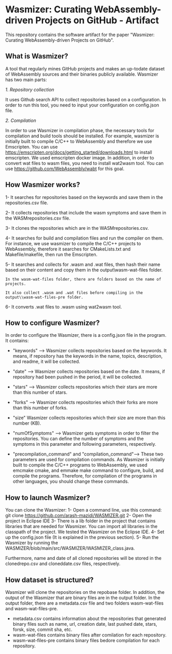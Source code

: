 # Wasmizer: Curating WebAssembly-driven Projects on GitHub - Artifact
This repository contains the software artifact for the paper "Wasmizer: Curating WebAssembly-driven Projects on GitHub".

## What is Wasmizer?
A tool that regularly mines GitHub projects and makes an up-todate dataset of WebAssembly sources and their binaries publicly available.
Wasmizer has two main parts:

_1. Repository collection_

It uses Github search API to collect repositories based on a configuration. In order to run this tool, you need to input your configuration on config.json file. 

_2. Compilation_

In order to use Wasmizer in compilation phase, the necessary tools for compilation and build tools should be installed. For example, wasmizer is initially built to compile C/C++ to WebAssembly and therefore we use Emscripten. You can use https://emscripten.org/docs/getting_started/downloads.html to install emscripten. We used emscripten docker image. In addition, in order to convert wat files to wasm files, you need to install wat2wasm tool. You can use https://github.com/WebAssembly/wabt for this goal.



## How Wasmizer works?
1- It searches for repositories based on the keywords and save them in the repositories.csv file.

2- It collects repositories that include the wasm symptoms and save them in the WASMrepositories.csv file.

3- It clones the repositories which are in the WASMrepositories.csv.

4- It searches for build and compilation files and run the compiler on them. For instance, we use wasmizer to compile the C/C++ projects to WebAssembly, therefore it searches for CMakeLists.txt and Makefile/makefile, then run the Emscripten.

5- It searches and collects for .wasm and .wat files, then hash their name based on their content and copy them in the output\\wasm-wat-files folder.

	In the wasm-wat-files folder, there are folders based on the name of projects.

	It also collect .wasm and .wat files before compiling in the output\\wasm-wat-files-pre folder.

6- It converts .wat files to .wasm using wat2wasm tool.


## How to configure Wasmizer?

In order to configure the Wasmizer, there is a config.json file in the program. It contains: 

* "keywords" --> Wasmizer collects repositories based on the keywords. It means, if repository has the keywords in the name, topics, description, and readme, it will be collected.

* "date" --> Wasmizer collects repositories based on the date. It means, if repository had been pushed in the period, it will be collected.

* "stars" --> Wasmizer collects repositories which their stars are more than this number of stars.

* "forks" --> Wasmizer collects repositories which their forks are more than this number of forks.

* "size" Wasmizer collects repositories which their size are more than this number (KB).

* "numOfSymptoms" --> Wasmizer gets symptoms in order to filter the repositories. You can define the number of symptoms and the symptoms in this parameter and following parameters, respectively.

* "precompilation_command" and "compilation_command"--> These two parameters are used for compilation commands. As Wasmizer is initially built to compile the C/C++ programs to WebAssembly, we used emcmake cmake, and emmake make command to configure, build, and compile the programs. Therefore, for compilation of the programs in other languages, you should change these commands.



## How to launch Wasmizer?
You can clone the Wasmizer:
1- Open a command line, use this command: git clone https://github.com/arash-mazidi/WASMIZER.git
2- Open the project in Eclipse IDE
3- There is a lib folder in the project that contains libraries that are needed for Wasmizer. You can import all libraries in the classpath of the project. We tested the Wasmizer on the Eclipse IDE.
4- Set up the config.json file (It is explained in the previous section).
5- Run the Wasmizer by running the WASMIZER/blob/main/src/WASMIZER/WASMIZER_class.java.


Furthermore, name and date of all cloned repositories will be stored in the clonedrepo.csv and cloneddate.csv files, respectively.


## How dataset is structured?

Wasmizer will clone the repositories on the repobase folder. In addition, the output of the Wasmizer that are binary files are in the output folder. In the output folder, there are a metadata.csv file and two folders wasm-wat-files and wasm-wat-files-pre.
* metadata.csv contains information about the repositories that generated binary files such as name, url, creation date, last pushed date, stars, forsk, size, commit sha, etc.
* wasm-wat-files contains binary files after comilation for each repository.
* wasm-wat-files-pre contains binary files bedore compilation for each repository.
